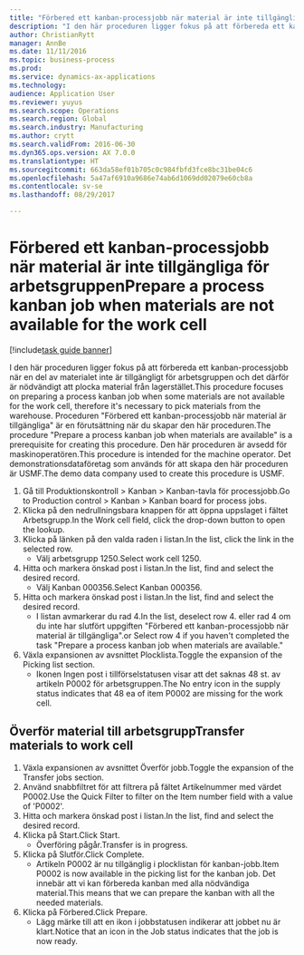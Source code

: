 ```yaml
--- 
title: "Förbered ett kanban-processjobb när material är inte tillgängliga för arbetsgruppen"
description: "I den här proceduren ligger fokus på att förbereda ett kanban-processjobb när en del av materialet inte är tillgängligt för arbetsgruppen och det därför är nödvändigt att plocka material från lagerstället."
author: ChristianRytt
manager: AnnBe
ms.date: 11/11/2016
ms.topic: business-process
ms.prod: 
ms.service: dynamics-ax-applications
ms.technology: 
audience: Application User
ms.reviewer: yuyus
ms.search.scope: Operations
ms.search.region: Global
ms.search.industry: Manufacturing
ms.author: crytt
ms.search.validFrom: 2016-06-30
ms.dyn365.ops.version: AX 7.0.0
ms.translationtype: HT
ms.sourcegitcommit: 663da58ef01b705c0c984fbfd3fce8bc31be04c6
ms.openlocfilehash: 5a47af6910a9686e74ab6d1069dd02079e60cb8a
ms.contentlocale: sv-se
ms.lasthandoff: 08/29/2017

---
```

# <a name="prepare-a-process-kanban-job-when-materials-are-not-available-for-the-work-cell"></a><span data-ttu-id="4f2ae-103">Förbered ett kanban-processjobb när material är inte tillgängliga för arbetsgruppen</span><span class="sxs-lookup"><span data-stu-id="4f2ae-103">Prepare a process kanban job when materials are not available for the work cell</span></span>

[!include[task guide banner](../../includes/task-guide-banner.md)]

<span data-ttu-id="4f2ae-104">I den här proceduren ligger fokus på att förbereda ett kanban-processjobb när en del av materialet inte är tillgängligt för arbetsgruppen och det därför är nödvändigt att plocka material från lagerstället.</span><span class="sxs-lookup"><span data-stu-id="4f2ae-104">This procedure focuses on preparing a process kanban job when some materials are not available for the work cell, therefore it's necessary to pick materials from the warehouse.</span></span> <span data-ttu-id="4f2ae-105">Proceduren "Förbered ett kanban-processjobb när material är tillgängliga" är en förutsättning när du skapar den här proceduren.</span><span class="sxs-lookup"><span data-stu-id="4f2ae-105">The procedure "Prepare a process kanban job when materials are available" is a prerequisite for creating this procedure.</span></span> <span data-ttu-id="4f2ae-106">Den här proceduren är avsedd för maskinoperatören.</span><span class="sxs-lookup"><span data-stu-id="4f2ae-106">This procedure is intended for the machine operator.</span></span> <span data-ttu-id="4f2ae-107">Det demonstrationsdataföretag som används för att skapa den här proceduren är USMF.</span><span class="sxs-lookup"><span data-stu-id="4f2ae-107">The demo data company used to create this procedure is USMF.</span></span>

1. <span data-ttu-id="4f2ae-108">Gå till Produktionskontroll > Kanban > Kanban-tavla för processjobb.</span><span class="sxs-lookup"><span data-stu-id="4f2ae-108">Go to Production control > Kanban > Kanban board for process jobs.</span></span>
2. <span data-ttu-id="4f2ae-109">Klicka på den nedrullningsbara knappen för att öppna uppslaget i fältet Arbetsgrupp.</span><span class="sxs-lookup"><span data-stu-id="4f2ae-109">In the Work cell field, click the drop-down button to open the lookup.</span></span>
3. <span data-ttu-id="4f2ae-110">Klicka på länken på den valda raden i listan.</span><span class="sxs-lookup"><span data-stu-id="4f2ae-110">In the list, click the link in the selected row.</span></span>
    * <span data-ttu-id="4f2ae-111">Välj arbetsgrupp 1250.</span><span class="sxs-lookup"><span data-stu-id="4f2ae-111">Select work cell 1250.</span></span>  
4. <span data-ttu-id="4f2ae-112">Hitta och markera önskad post i listan.</span><span class="sxs-lookup"><span data-stu-id="4f2ae-112">In the list, find and select the desired record.</span></span>
    * <span data-ttu-id="4f2ae-113">Välj Kanban 000356.</span><span class="sxs-lookup"><span data-stu-id="4f2ae-113">Select Kanban 000356.</span></span>  
5. <span data-ttu-id="4f2ae-114">Hitta och markera önskad post i listan.</span><span class="sxs-lookup"><span data-stu-id="4f2ae-114">In the list, find and select the desired record.</span></span>
    * <span data-ttu-id="4f2ae-115">I listan avmarkerar du rad 4.</span><span class="sxs-lookup"><span data-stu-id="4f2ae-115">In the list, deselect row 4.</span></span> <span data-ttu-id="4f2ae-116">eller rad 4 om du inte har slutfört uppgiften "Förbered ett kanban-processjobb när material är tillgängliga".</span><span class="sxs-lookup"><span data-stu-id="4f2ae-116">or Select row 4 if you haven't completed the task "Prepare a process kanban job when materials are available."</span></span>  
6. <span data-ttu-id="4f2ae-117">Växla expansionen av avsnittet Plocklista.</span><span class="sxs-lookup"><span data-stu-id="4f2ae-117">Toggle the expansion of the Picking list section.</span></span>
    * <span data-ttu-id="4f2ae-118">Ikonen Ingen post i tillförselstatusen visar att det saknas 48 st. av artikeln P0002 för arbetsgruppen.</span><span class="sxs-lookup"><span data-stu-id="4f2ae-118">The No entry icon in the supply status indicates that 48 ea of item P0002 are missing for the work cell.</span></span>  

## <a name="transfer-materials-to-work-cell"></a><span data-ttu-id="4f2ae-119">Överför material till arbetsgrupp</span><span class="sxs-lookup"><span data-stu-id="4f2ae-119">Transfer materials to work cell</span></span>
1. <span data-ttu-id="4f2ae-120">Växla expansionen av avsnittet Överför jobb.</span><span class="sxs-lookup"><span data-stu-id="4f2ae-120">Toggle the expansion of the Transfer jobs section.</span></span>
2. <span data-ttu-id="4f2ae-121">Använd snabbfiltret för att filtrera på fältet Artikelnummer med värdet P0002.</span><span class="sxs-lookup"><span data-stu-id="4f2ae-121">Use the Quick Filter to filter on the Item number field with a value of 'P0002'.</span></span>
3. <span data-ttu-id="4f2ae-122">Hitta och markera önskad post i listan.</span><span class="sxs-lookup"><span data-stu-id="4f2ae-122">In the list, find and select the desired record.</span></span>
4. <span data-ttu-id="4f2ae-123">Klicka på Start.</span><span class="sxs-lookup"><span data-stu-id="4f2ae-123">Click Start.</span></span>
    * <span data-ttu-id="4f2ae-124">Överföring pågår.</span><span class="sxs-lookup"><span data-stu-id="4f2ae-124">Transfer is in progress.</span></span>  
5. <span data-ttu-id="4f2ae-125">Klicka på Slutför.</span><span class="sxs-lookup"><span data-stu-id="4f2ae-125">Click Complete.</span></span>
    * <span data-ttu-id="4f2ae-126">Artikeln P0002 är nu tillgänglig i plocklistan för kanban-jobb.</span><span class="sxs-lookup"><span data-stu-id="4f2ae-126">Item P0002 is now available in the picking list for the kanban job.</span></span> <span data-ttu-id="4f2ae-127">Det innebär att vi kan förbereda kanban med alla nödvändiga material.</span><span class="sxs-lookup"><span data-stu-id="4f2ae-127">This means that we can prepare the kanban with all the needed materials.</span></span>  
6. <span data-ttu-id="4f2ae-128">Klicka på Förbered.</span><span class="sxs-lookup"><span data-stu-id="4f2ae-128">Click Prepare.</span></span>
    * <span data-ttu-id="4f2ae-129">Lägg märke till att en ikon i jobbstatusen indikerar att jobbet nu är klart.</span><span class="sxs-lookup"><span data-stu-id="4f2ae-129">Notice that an icon in the Job status indicates that the job is now ready.</span></span>  


